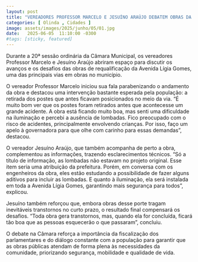 ```yaml
---
layout: post
title: "VEREADORES PROFESSOR MARCELO E JESUÍNO ARAÚJO DEBATEM OBRAS DA AVENIDA LÍGIA GOMES DURANTE SESSÃO NA CÂMARA"
categories: [ Olinda , Cidades ]
image: assets/images/2025/junho/05/01.jpg
date:   2025-06-05  11:10:00 -0300
#tags: [sticky, featured]
---
```

Durante a 20ª sessão ordinária da Câmara Municipal, os vereadores Professor Marcelo e Jesuíno Araújo abriram espaço para discutir os avanços e os desafios das obras de requalificação da Avenida Lígia Gomes, uma das principais vias em obras no município.

O vereador Professor Marcelo iniciou sua fala parabenizando o andamento da obra e destacou uma intervenção bastante esperada pela população: a retirada dos postes que antes ficavam posicionados no meio da via. “É muito bom ver que os postes foram retirados antes que acontecesse um grande acidente. A obra está ficando muito boa, mas senti uma dificuldade na iluminação e percebi a ausência de lombadas. Fico preocupado com o risco de acidentes, principalmente envolvendo crianças. Por isso, faço um apelo à governadora para que olhe com carinho para essas demandas”, destacou.

O vereador Jesuíno Araújo, que também acompanha de perto a obra, complementou as informações, trazendo esclarecimentos técnicos. “Só a título de informação, as lombadas não estavam no projeto original. Esse item seria uma atribuição da prefeitura. Porém, em conversa com os engenheiros da obra, eles estão estudando a possibilidade de fazer alguns aditivos para incluir as lombadas. E quanto à iluminação, ela será instalada em toda a Avenida Lígia Gomes, garantindo mais segurança para todos”, explicou.

Jesuíno também reforçou que, embora obras desse porte tragam inevitáveis transtornos no curto prazo, o resultado final compensará os desafios. “Toda obra gera transtornos, mas, quando ela for concluída, ficará tão boa que as pessoas esquecerão o que passaram”, concluiu.

O debate na Câmara reforça a importância da fiscalização dos parlamentares e do diálogo constante com a população para garantir que as obras públicas atendam de forma plena às necessidades da comunidade, priorizando segurança, mobilidade e qualidade de vida.